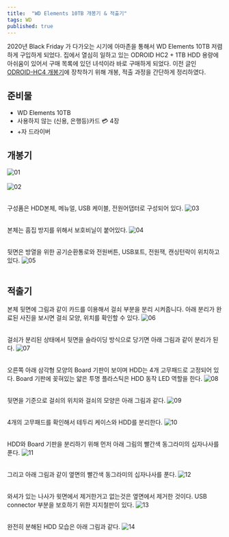 ```yaml
---
title:  "WD Elements 10TB 개봉기 & 적출기"
tags: WD
published: true
---
```


2020년 Black Friday 가 다가오는 시기에 아마존을 통해서 WD Elements 10TB 저렴하게 구입하게 되었다. 집에서 열심히 일하고 있는 ODROID HC2 + 1TB HDD 용량에 아쉬움이 있어서 구매 목록에 있던 녀석이라 바로 구매하게 되었다.
이전 글인 [ODROID-HC4 개봉기](https://hyowon95.github.io/2021/01/02/BLOG001.html)에 장착하기 위해 개봉, 적출 과정을 간단하게 정리하였다.

## 준비물
* WD Elements 10TB
* 사용하지 않는 (신용, 은행등)카드 :credit_card: 4장
* +자 드라이버

## 개봉기
![01](/assets/images/2021/01/12/01.png)<br><br>
![02](/assets/images/2021/01/12/02.png)<br><br>

구성품은 HDD본체, 메뉴얼, USB 케이블, 전원어댑터로 구성되어 있다.
![03](/assets/images/2021/01/12/03.png)<br><br>

본체는 흠집 방지를 위해서 보호비닐이 붙어있다.
![04](/assets/images/2021/01/12/04.png)<br><br>

뒷면은 방열을 위한 공기순환통로와 전원버튼, USB포트, 전원잭, 캔싱턴락이 위치하고 있다.
![05](/assets/images/2021/01/12/05.png)<br><br>

## 적출기
본체 뒷면에 그림과 같이 카드를 이용해서 걸쇠 부분을 분리 시켜줍니다. 아래 분리가 완료된 사진을 보시면 걸쇠 모양, 위치를 확인할 수 있다.
![06](/assets/images/2021/01/12/06.png)<br><br>

걸쇠가 분리된 상태에서 뒷면을 슬라이딩 방식으로 당기면 아래 그림과 같이 분리가 된다.
![07](/assets/images/2021/01/12/07.png)<br><br>

오른쪽 아래 삼각형 모양의 Board 기판이 보이며 HDD는 4개 고무패드로 고정되어 있다. Board 기판에 꽂혀있는 얇은 투명 플라스틱은 HDD 동작 LED 역할을 한다.
![08](/assets/images/2021/01/12/08.png)<br><br>

뒷면을 기준으로 걸쇠의 위치와 걸쇠의 모양은 아래 그림과 같다.
![09](/assets/images/2021/01/12/09.png)<br><br>

4개의 고무패드를 확인해서 테두리 케이스와 HDD를 분리한다.
![10](/assets/images/2021/01/12/10.png)<br><br>

HDD와 Board 기판을 분리하기 위해 먼저 아래 그림의 빨간색 동그라미의 십자나사를 푼다.
![11](/assets/images/2021/01/12/11.png)<br><br>

그리고 아래 그림과 같이 옆면의 빨간색 동그라미의 십자나사를 푼다.
![12](/assets/images/2021/01/12/12.png)<br><br>

와셔가 있는 나사가 윗면에서 제거한거고 없는것은 옆면에서 제거한 것이다. USB connector 부분을 보호하기 위한 지지철판이 있다.
![13](/assets/images/2021/01/12/13.png)<br><br>

완전히 분해된 HDD 모습은 아래 그림과 같다.
![14](/assets/images/2021/01/12/14.png)<br><br>

